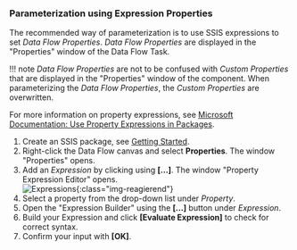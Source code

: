 
### Parameterization using Expression Properties

The recommended way of parameterization is to use SSIS expressions to set *Data Flow Properties*. 
*Data Flow Properties* are displayed in the "Properties" window of the Data Flow Task. 

!!! note
	*Data Flow Properties* are not to be confused with *Custom Properties* that are displayed in the "Properties" window of the component. 
	When parameterizing the *Data Flow Properties*, the *Custom Properties* are overwritten.

For more information on property expressions, see [Microsoft Documentation: Use Property Expressions in Packages](https://learn.microsoft.com/en-us/sql/integration-services/expressions/use-property-expressions-in-packages).

1. Create an SSIS package, see [Getting Started](../getting-started).
2. Right-click the Data Flow canvas and select **Properties**. The window "Properties" opens.
3. Add an *Expression* by clicking using **[…]**. The window "Property Expression Editor" opens.<br>
![Expressions](../../assets/images/xis/documentation/table/expressions.png){:class="img-reagierend"}
4. Select a property from the drop-down list under *Property*.<br>
5. Open the "Expression Builder" using the **[…]** button under *Expression*.
6. Build your Expression and click **[Evaluate Expression]** to check for correct syntax.
7. Confirm your input with **[OK]**.